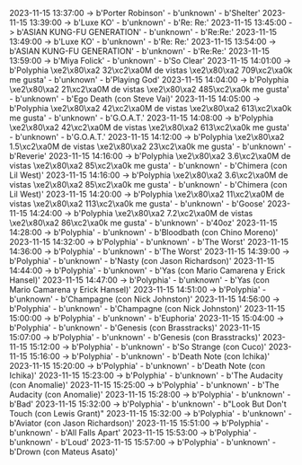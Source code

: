 2023-11-15 13:37:00 -> b'Porter Robinson' - b'unknown' - b'Shelter'
2023-11-15 13:39:00 -> b'Luxe KO' - b'unknown' - b'Re: Re:'
2023-11-15 13:45:00 -> b'ASIAN KUNG-FU GENERATION' - b'unknown' - b'Re:Re:'
2023-11-15 13:49:00 -> b'Luxe KO' - b'unknown' - b'Re: Re:'
2023-11-15 13:54:00 -> b'ASIAN KUNG-FU GENERATION' - b'unknown' - b'Re:Re:'
2023-11-15 13:59:00 -> b'Miya Folick' - b'unknown' - b'So Clear'
2023-11-15 14:01:00 -> b'Polyphia \xe2\x80\xa2 32\xc2\xa0M de vistas \xe2\x80\xa2 709\xc2\xa0k me gusta' - b'unknown' - b'Playing God'
2023-11-15 14:04:00 -> b'Polyphia \xe2\x80\xa2 21\xc2\xa0M de vistas \xe2\x80\xa2 485\xc2\xa0k me gusta' - b'unknown' - b'Ego Death (con Steve Vai)'
2023-11-15 14:05:00 -> b'Polyphia \xe2\x80\xa2 42\xc2\xa0M de vistas \xe2\x80\xa2 613\xc2\xa0k me gusta' - b'unknown' - b'G.O.A.T.'
2023-11-15 14:08:00 -> b'Polyphia \xe2\x80\xa2 42\xc2\xa0M de vistas \xe2\x80\xa2 613\xc2\xa0k me gusta' - b'unknown' - b'G.O.A.T.'
2023-11-15 14:12:00 -> b'Polyphia \xe2\x80\xa2 1.5\xc2\xa0M de vistas \xe2\x80\xa2 23\xc2\xa0k me gusta' - b'unknown' - b'Reverie'
2023-11-15 14:16:00 -> b'Polyphia \xe2\x80\xa2 3.6\xc2\xa0M de vistas \xe2\x80\xa2 85\xc2\xa0k me gusta' - b'unknown' - b'Chimera (con Lil West)'
2023-11-15 14:16:00 -> b'Polyphia \xe2\x80\xa2 3.6\xc2\xa0M de vistas \xe2\x80\xa2 85\xc2\xa0k me gusta' - b'unknown' - b'Chimera (con Lil West)'
2023-11-15 14:20:00 -> b'Polyphia \xe2\x80\xa2 11\xc2\xa0M de vistas \xe2\x80\xa2 113\xc2\xa0k me gusta' - b'unknown' - b'Goose'
2023-11-15 14:24:00 -> b'Polyphia \xe2\x80\xa2 7.2\xc2\xa0M de vistas \xe2\x80\xa2 86\xc2\xa0k me gusta' - b'unknown' - b'40oz'
2023-11-15 14:28:00 -> b'Polyphia' - b'unknown' - b'Bloodbath (con Chino Moreno)'
2023-11-15 14:32:00 -> b'Polyphia' - b'unknown' - b'The Worst'
2023-11-15 14:36:00 -> b'Polyphia' - b'unknown' - b'The Worst'
2023-11-15 14:39:00 -> b'Polyphia' - b'unknown' - b'Nasty (con Jason Richardson)'
2023-11-15 14:44:00 -> b'Polyphia' - b'unknown' - b'Yas (con Mario Camarena y Erick Hansel)'
2023-11-15 14:47:00 -> b'Polyphia' - b'unknown' - b'Yas (con Mario Camarena y Erick Hansel)'
2023-11-15 14:51:00 -> b'Polyphia' - b'unknown' - b'Champagne (con Nick Johnston)'
2023-11-15 14:56:00 -> b'Polyphia' - b'unknown' - b'Champagne (con Nick Johnston)'
2023-11-15 15:00:00 -> b'Polyphia' - b'unknown' - b'Euphoria'
2023-11-15 15:04:00 -> b'Polyphia' - b'unknown' - b'Genesis (con Brasstracks)'
2023-11-15 15:07:00 -> b'Polyphia' - b'unknown' - b'Genesis (con Brasstracks)'
2023-11-15 15:12:00 -> b'Polyphia' - b'unknown' - b'So Strange (con Cuco)'
2023-11-15 15:16:00 -> b'Polyphia' - b'unknown' - b'Death Note (con Ichika)'
2023-11-15 15:20:00 -> b'Polyphia' - b'unknown' - b'Death Note (con Ichika)'
2023-11-15 15:23:00 -> b'Polyphia' - b'unknown' - b'The Audacity (con Anomalie)'
2023-11-15 15:25:00 -> b'Polyphia' - b'unknown' - b'The Audacity (con Anomalie)'
2023-11-15 15:28:00 -> b'Polyphia' - b'unknown' - b'Bad'
2023-11-15 15:32:00 -> b'Polyphia' - b'unknown' - b"Look But Don't Touch (con Lewis Grant)"
2023-11-15 15:32:00 -> b'Polyphia' - b'unknown' - b'Aviator (con Jason Richardson)'
2023-11-15 15:51:00 -> b'Polyphia' - b'unknown' - b'All Falls Apart'
2023-11-15 15:53:00 -> b'Polyphia' - b'unknown' - b'Loud'
2023-11-15 15:57:00 -> b'Polyphia' - b'unknown' - b'Drown (con Mateus Asato)'
